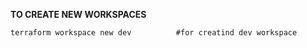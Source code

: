 **TO CREATE NEW WORKSPACES**

```
terraform workspace new dev          #for creatind dev workspace
```      
